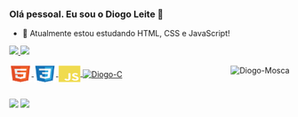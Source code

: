 ### Olá pessoal. Eu sou o Diogo Leite 👋

- 🌱 Atualmente estou estudando HTML, CSS e JavaScript!

 <div>
  <a href="https://github.com/diogoleite87">
  <img height="163em" src="https://github-readme-stats.vercel.app/api?username=diogoleite87&show_icons=true&theme=github_dark&include_all_commits=true&count_private=true"/>
  <img height="163em" src="https://github-readme-stats.vercel.app/api/top-langs/?username=diogoleite87&layout=compact&langs_count=7&theme=github_dark"/>
</div>
  
 <div style="display: inline_block"><br>
  <img align="center" alt="Diogo-HTML" height="30" width="40" src="https://raw.githubusercontent.com/devicons/devicon/master/icons/html5/html5-original.svg">
  <img align="center" alt="Diogo-CSS" height="30" width="40" src="https://raw.githubusercontent.com/devicons/devicon/master/icons/css3/css3-original.svg">
  <img align="center" alt="Diogo-Js" height="30" width="40" src="https://raw.githubusercontent.com/devicons/devicon/master/icons/javascript/javascript-plain.svg">
  <img align="center" alt="Diogo-C" height="30" width="40" src="https://cdn.jsdelivr.net/gh/devicons/devicon/icons/c/c-original.svg">
  <img align="right" alt="Diogo-Mosca" src="https://cdn.discordapp.com/attachments/530036534884302868/886458223761182750/langaw.gif">
 </div>
  
 ##
  
 <div>
  <a href = "mailto:diogoleite87@gmail.com"><img src="https://img.shields.io/badge/-Gmail-%23333?style=for-the-badge&logo=gmail&logoColor=white" target="_blank"></a>
  <a href="https://www.linkedin.com/in/diogo-leite-bb05b3188" target="_blank"><img src="https://img.shields.io/badge/-LinkedIn-%230077B5?style=for-the-badge&logo=linkedin&logoColor=white" target="_blank"></a> 
 </div>
 
 
